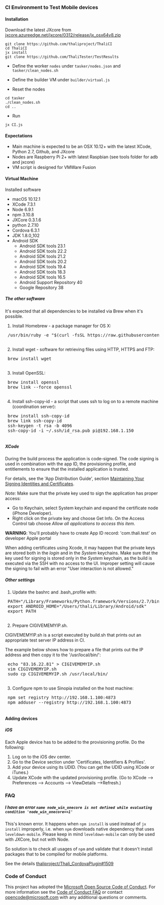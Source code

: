 ### CI Environment to Test Mobile devices

#### Installation

Download the latest JXcore from [jxcore.azureedge.net/jxcore/0312/release/jx_osx64v8.zip](http://jxcore.azureedge.net/jxcore/0312/release/jx_osx64v8.zip)

```
git clone https://github.com/thaliproject/ThaliCI
cd ThaliCI
jx install
git clone https://github.com/ThaliTester/TestResults
```

- Define the worker `nodes` under `tasker/nodes.json` and `tasker/clean_nodes.sh`

- Define the builder VM under `builder/virtual.js`

- Reset the nodes

```
cd tasker
./clean_nodes.sh
cd ..
```

- Run
```
jx CI.js
```

#### Expectations

- Main machine is expected to be an OSX 10.12+ with the latest XCode, Python 2.7, Github, and JXcore
- Nodes are Raspberry Pi 2+ with latest Raspbian (see tools folder for adb and jxcore)
- VM script is designed for VMWare Fusion

#### Virtual Machine

Installed software
- macOS 10.12.1
- XCode 7.3.1
- Node 6.9.1
- npm 3.10.8
- JXCore 0.3.1.6
- python 2.7.10
- Cordova 6.3.1
- JDK 1.8.0_102
- Android SDK
    * Android SDK tools 23.1
    * Android SDK tools 22.2
    * Android SDK tools 21.2
    * Android SDK tools 20.2
    * Android SDK tools 19.4
    * Android SDK tools 18.3
    * Android SDK tools 16.5
    * Android Support Repository 40
    * Google Repository 38

##### The other software

It's expected that all dependencies to be installed via Brew when it's possible.

1. Install Homebrew - a package manager for OS X:
 <pre>
 /usr/bin/ruby -e "$(curl -fsSL https://raw.githubusercontent.com/Homebrew/install/master/install)"
 </pre>
2. Install wget - software for retrieving files using HTTP, HTTPS and FTP:
 <pre>
 brew install wget
 </pre>
3. Install OpenSSL:
 <pre>
 brew install openssl
 brew link --force openssl
 </pre>
4. Install ssh-copy-id - a script that uses ssh to log on to a remote machine (coordination server):
 <pre>
 brew install ssh-copy-id
 brew link ssh-copy-id
 ssh-keygen -t rsa -b 4096
 ssh-copy-id -i ~/.ssh/id_rsa.pub pi@192.168.1.150
 </pre>

##### XCode

During the build process the application is code-signed. The code signing is used in combination with the app ID,
the provisioning profile, and entitlements to ensure that the installed application is trusted.

For details, see the 'App Distribution Guide', section
[Maintaining Your Signing Identities and Certificates](https://developer.apple.com/library/ios/documentation/IDEs/Conceptual/AppDistributionGuide/MaintainingCertificates/MaintainingCertificates.html).

_Note:_ Make sure that the private key used to sign the application has proper access:
- Go to Keychain, select System keychain and expand the certificate node (iPhone Developer).
- Right click on the private key and choose Get Info. On the Access Control tab choose _Allow all applications to access this item_.

__WARNING__: You'll probably have to create App ID record: 'com.thali.test' on developer Apple portal

When adding certificates using Xcode, it may happen that the private keys are stored both in the _login_ and in the _System_ keychains. Make sure that the key used for signing is stored only in the _System_ keychain, as the build is executed via the SSH with no access to the UI. Improper setting will cause the signing to fail with an error "User interaction is not allowed."

##### Other settings

1. Update the bashrc and .bash_profile with:
 <pre>
 PATH="/Library/Frameworks/Python.framework/Versions/2.7/bin:/Users/thali/Library/Android/sdk/platform-tools:/Users/thali/Library/Android/sdk/build-tools/25.0.0:/Users/thali/Library/Android/ndk:/usr/local/bin:${PATH}"
 export ANDROID_HOME="/Users/thali/Library/Android/sdk"
 export PATH
 </pre>
2. Prepare CIGIVEMEMYIP.sh.

 CIGIVEMEMYIP.sh is a script executed by build.sh that prints out
 an appropriate test server IP address in CI.

 The example below shows how to prepare a file that prints out the IP address
 and then copy it to the '/usr/local/bin/':
 <pre>
 echo "83.16.22.81" > CIGIVEMEMYIP.sh
 vim CIGIVEMEMYIP.sh
 sudo cp CIGIVEMEMYIP.sh /usr/local/bin/
 </pre>
3. Configure npm to use Sinopia installed on the host machine:
 <pre>
 npm set registry http://192.168.1.100:4873
 npm adduser --registry http://192.168.1.100:4873
 </pre>

#### Adding devices

##### iOS

Each Apple device has to be added to the provisioning profile. Do the following:

1. Log on to the iOS dev center.
2. Go to the Device section under 'Certificates, Identifiers & Profiles'.
3. Add your device using its UDID. (You can get the UDID using XCode or iTunes.)
4. Update XCode with the updated provisioning profile. (Go to XCode --> Preferences --> Accounts --> ViewDetails -->Refresh.)

### FAQ

##### I have an error `name node_win_onecore is not defined while evaluating condition 'node_win_onecore==1'`

This's known error. It happens when `npm install` is used instead of `jx install` improperly, i.e. when `npm` downloads native dependency that uses `leveldown-mobile`. Please keep in mind `leveldown-mobile` can only be used with JXCore, but not with Node.

So solution is to check all usages of `npm` and validate that it doesn't install packages that to be compiled for mobile platforms.

See the details [thaliproject/Thali_CordovaPlugin#1509](https://github.com/thaliproject/Thali_CordovaPlugin/issues/1509)


### Code of Conduct
This project has adopted the [Microsoft Open Source Code of Conduct](https://opensource.microsoft.com/codeofconduct/). For more information see the [Code of Conduct FAQ](https://opensource.microsoft.com/codeofconduct/faq/) or contact [opencode@microsoft.com](mailto:opencode@microsoft.com) with any additional questions or comments.
